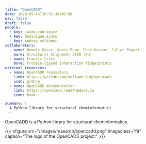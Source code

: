 ```yaml
---
title: "OpenCADD"
date: 2020-05-14T16:55:38+02:00
nav: false
draft: false
people:
  - key: jaime.rodriguez
  - key: dominique.sydow
  - key: andrea.volkamer
collaborators:
  - name: Dennis Köser, Annie Pham, Enes Kurnaz, Julian Pipart
    more: Structural Alignment 2020 (FU)
  - name: Franzis Fritz
    more: Protein-ligand interaction fingerprints
external_resources:
  - name: OpenCADD repository
    link: https://github.com/volkamerlab/opencadd
    icon: github
  - name: OpenCADD documentation
    link: https://opencadd.readthedocs.io
    icon: book

summary: |
  A Python library for structural cheminformatics.
---
```


OpenCADD is a Python library for structural cheminformatics.

<!--more-->

{{< xfigure src="/images/research/opencadd.png" imageclass="fit" caption="The logo of the OpenCADD project." >}}
